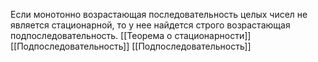 Если монотонно возрастающая последовательность целых чисел не является стационарной, то у нее найдется строго возрастающая подпоследовательность. 
[[Теорема о стационарности]]
[[Подпоследовательность]]
[[Подпоследовательность]]
